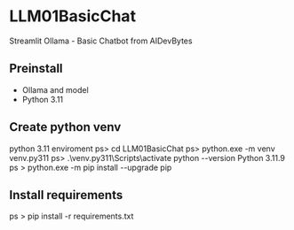 # LLM01BasicChat
Streamlit Ollama - Basic Chatbot from AIDevBytes
## Preinstall 
 * Ollama and model
 * Python 3.11
## Create python venv 
python 3.11 enviroment
ps> cd LLM01BasicChat
ps> python.exe -m venv venv.py311
ps> .\venv.py311\Scripts\activate
python --version
Python 3.11.9
ps > python.exe -m pip install --upgrade pip
## Install requirements
ps > pip install -r requirements.txt

